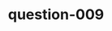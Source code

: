 ---
layout: question
title: question-009
number: 9
question: Name something that breaks down.
answer1: Car | 44
answer2: Body | 22
answer3: Computer | 17
answer4: Communication | 7
answer5: Foreign relations | 2
answer6: TV | 2
answer7:
answer8:
answer9:
answer10:
---